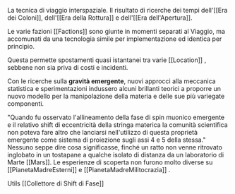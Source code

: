 La tecnica di viaggio interspaziale.
Il risultato di ricerche dei tempi dell'[[Era dei Coloni]], dell'[[Era della Rottura]] e dell'[[Era dell'Apertura]].

Le varie fazioni [[Factions]] sono giunte in momenti separati al Viaggio, ma accomunati da una tecnologia simile per implementazione ed identica per principio.

Questa permette spostamenti quasi istantanei tra varie [[Location]] , sebbene non sia priva di costi e incidenti.

Con le ricerche sulla **gravità emergente**, nuovi approcci alla meccanica statistica e sperimentazioni indussero alcuni brillanti teorici a proporre un nuovo modello per la manipolazione della materia e delle sue più variegate componenti.

"Quando fu osservato l'allineamento della fase di spin muonico emergente e il relativo shift di eccentricità della stringa materica la comunità scientifica non poteva fare altro che lanciarsi nell'utilizzo di questa proprietà emergente come sistema di proiezione sugli assi 4 e 5 della stessa."
Nessuno seppe dire cosa significasse, finché un ratto non venne ritrovato inglobato in un tostapane a qualche isolato di distanza da un laboratorio di Marte [[Mars]].
Le esperienze di scoperta non furono molto diverse su [[PianetaMadreEsterni]] e [[PianetaMadreMilitocrazia]] .

Utils
[[Collettore di Shift di Fase]]
